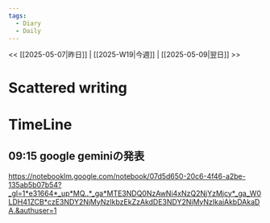 ```yaml
---
tags:
  - Diary
  - Daily
---
```

<< [[2025-05-07|昨日]]  | [[2025-W19|今週]] |  [[2025-05-09|翌日]] >>

# Scattered writing

# TimeLine

##  09:15 google geminiの発表
https://notebooklm.google.com/notebook/07d5d650-20c6-4f46-a2be-135ab5b07b54?_gl=1*e31664*_up*MQ..*_ga*MTE3NDQ0NzAwNi4xNzQ2NjYzMjcy*_ga_W0LDH41ZCB*czE3NDY2NjMyNzIkbzEkZzAkdDE3NDY2NjMyNzIkajAkbDAkaDA.&authuser=1